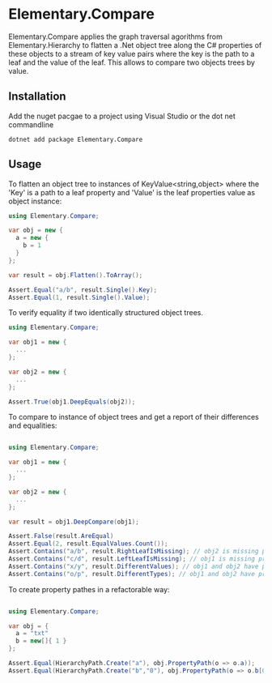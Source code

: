 # Elementary.Compare

Elementary.Compare applies the graph traversal agorithms from Elementary.Hierarchy to flatten a .Net object tree along the C# properties of these objects to a stream of key value pairs where the key is the path to a leaf and the value of the leaf. This allows to compare two objects trees by value.

## Installation

Add the nuget pacgae to a project using Visual Studio or the dot net commandline

```
dotnet add package Elementary.Compare
```
## Usage

To flatten an object tree to instances of KeyValue<string,object> where the 'Key' is a path to a leaf property and 'Value' is the leaf properties value as object instance:

```C#
using Elementary.Compare;

var obj = new {
  a = new {
    b = 1
  }
};

var result = obj.Flatten().ToArray();

Assert.Equal("a/b", result.Single().Key);
Assert.Equal(1, result.Single().Value);
```

To verify equality if two identically structured object trees.

```C#
using Elementary.Compare;

var obj1 = new {
  ...
};

var obj2 = new {
  ...
};

Assert.True(obj1.DeepEquals(obj2));
```

To compare to instance of object trees and get a report of their differences and equalities:

```C#

using Elementary.Compare;

var obj1 = new {
  ...
};

var obj2 = new {
  ...
};

var result = obj1.DeepCompare(obj1);

Assert.False(result.AreEqual)
Assert.Equal(2, result.EqualValues.Count());
Assert.Contains("a/b", result.RightLeafIsMissing); // obj2 is missing property obj1.a.b
Assert.Contains("c/d", result.LeftLeafIsMissing); // obj1 is missing property obj2.c.d
Assert.Contains("x/y", result.DifferentValues); // obj1 and obj2 have property .x.y, but values differ
Assert.Contains("o/p", result.DifferentTypes); // obj1 and obj2 have property .o.p, but property types differ
```

To create property pathes in a refactorable way:

```C#

using Elementary.Compare;

var obj = {
  a = "txt"
  b = new[]{ 1 }
};

Assert.Equal(HierarchyPath.Create("a"), obj.PropertyPath(o => o.a));
Assert.Equal(HierarchyPath.Create("b","0"), obj.PropertyPath(o => o.b[0]));
```
